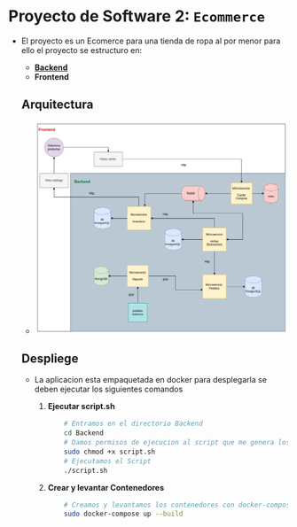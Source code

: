 # Proyecto de Software 2: `Ecommerce`

* El proyecto es un Ecomerce para una tienda de ropa al por menor para ello el proyecto se estructuro en:

    * [**Backend**](/Backend/)
    * **Frontend**

    ## Arquitectura

    * ![Diagrama Arquitectura](/Diagramas/UML/Diseño/Diseño.png)


    ## Despliege
    
    * La aplicacion esta empaquetada en docker para desplegarla se deben ejecutar los siguientes comandos

        1. **Ejecutar script.sh**

            ```bash
                # Entramos en el directorio Backend
                cd Backend
                # Damos permisos de ejecucion al script que me genera los jar de los microservicios
                sudo chmod +x script.sh
                # Ejecutamos el Script
                ./script.sh
            ```
        2. **Crear y levantar Contenedores**

            ```bash
                # Creamos y levantamos los contenedores con docker-compose
                sudo docker-compose up --build
            ```
        